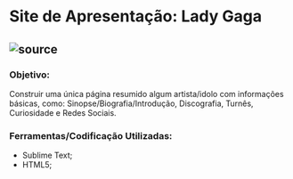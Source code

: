 <!-- Descrição: Criação de uma única página resumido algum artista/idolo com HTML5 e CSS3. -->

# Site de Apresentação: Lady Gaga
![source](https://user-images.githubusercontent.com/48417347/84445149-be97ca00-ac19-11ea-84b7-8dfa103bdea7.gif)
------------

### Objetivo:
Construir uma única página resumido algum artista/idolo com informações básicas, como: Sinopse/Biografia/Introdução, Discografia, Turnês, Curiosidade e Redes Sociais.

### Ferramentas/Codificação Utilizadas:
- Sublime Text;
- HTML5;
